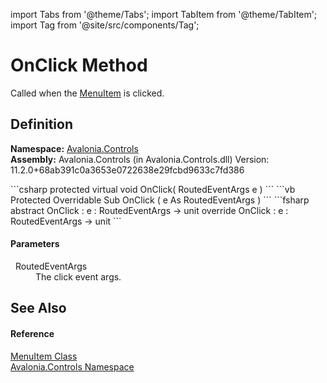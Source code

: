 import Tabs from '@theme/Tabs'; 
import TabItem from '@theme/TabItem'; 
import Tag from '@site/src/components/Tag'; 

# OnClick Method


Called when the <a href="T_Avalonia_Controls_MenuItem">MenuItem</a> is clicked.



## Definition
**Namespace:** <a href="N_Avalonia_Controls">Avalonia.Controls</a>  
**Assembly:** Avalonia.Controls (in Avalonia.Controls.dll) Version: 11.2.0+68ab391c0a3653e0722638e29fcbd9633c7fd386

<Tabs groupId="api-code-preview">
<TabItem value="csharp" label="C#">
```csharp
protected virtual void OnClick(
	RoutedEventArgs e
)
```
</TabItem>
<TabItem value="vb" label="VB">
```vb
Protected Overridable Sub OnClick ( 
	e As RoutedEventArgs
)
```
</TabItem>
<TabItem value="fsharp" label="F#">
```fsharp
abstract OnClick : 
        e : RoutedEventArgs -> unit 
override OnClick : 
        e : RoutedEventArgs -> unit 
```
</TabItem>
</Tabs>



#### Parameters
<dl><dt>  RoutedEventArgs</dt><dd>The click event args.</dd></dl>

## See Also


#### Reference
<a href="T_Avalonia_Controls_MenuItem">MenuItem Class</a>  
<a href="N_Avalonia_Controls">Avalonia.Controls Namespace</a>  
